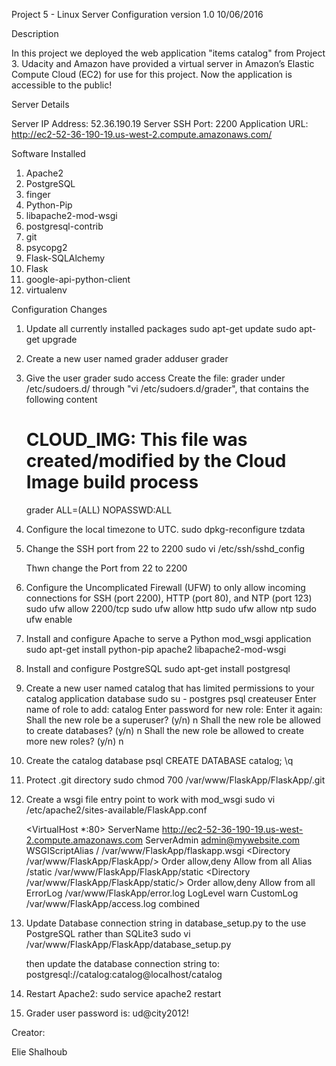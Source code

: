 Project 5 - Linux Server Configuration version 1.0 10/06/2016

Description

In this project we deployed the web application "items catalog" from Project 3. 
Udacity and Amazon have provided a virtual server in Amazon’s Elastic Compute Cloud (EC2) for use for this project. 
Now the application is  accessible to the public!

Server Details

Server IP Address: 52.36.190.19
Server SSH Port: 2200
Application URL: http://ec2-52-36-190-19.us-west-2.compute.amazonaws.com/

Software Installed
1) Apache2
2) PostgreSQL
3) finger
4) Python-Pip
5) libapache2-mod-wsgi
6) postgresql-contrib
7) git
8) psycopg2
9) Flask-SQLAlchemy
10) Flask
11) google-api-python-client
12) virtualenv

Configuration Changes
1) Update all currently installed packages
	sudo apt-get update
	sudo apt-get upgrade

2) Create a new user named grader
	adduser grader

3) Give the user grader sudo access
	Create the file: grader under /etc/sudoers.d/ through "vi /etc/sudoers.d/grader", that contains the following content 

	# CLOUD_IMG: This file was created/modified by the Cloud Image build process
	grader ALL=(ALL) NOPASSWD:ALL

4) Configure the local timezone to UTC.
	sudo dpkg-reconfigure tzdata

5) Change the SSH port from 22 to 2200
	sudo vi /etc/ssh/sshd_config
	
	Thwn change the Port from 22 to 2200

6) Configure the Uncomplicated Firewall (UFW) to only allow incoming connections for SSH (port 2200), HTTP (port 80), and NTP (port 123)
	sudo ufw allow 2200/tcp
	sudo ufw allow http
	sudo ufw allow ntp
	sudo ufw enable

7) Install and configure Apache to serve a Python mod_wsgi application
	sudo apt-get install python-pip apache2 libapache2-mod-wsgi

8) Install and configure PostgreSQL
	sudo apt-get install postgresql

9) Create a new user named catalog that has limited permissions to your catalog application database
	sudo su - postgres
	psql
	createuser
	Enter name of role to add: catalog
	Enter password for new role:
	Enter it again:
	Shall the new role be a superuser? (y/n) n
	Shall the new role be allowed to create databases? (y/n) n
	Shall the new role be allowed to create more new roles? (y/n) n

10) Create the catalog database
	psql
	CREATE DATABASE catalog;
	\q

11) Protect .git directory
	sudo chmod 700 /var/www/FlaskApp/FlaskApp/.git

12) Create a wsgi file entry point to work with mod_wsgi
	sudo vi /etc/apache2/sites-available/FlaskApp.conf

	<VirtualHost *:80>
                ServerName http://ec2-52-36-190-19.us-west-2.compute.amazonaws.com
                ServerAdmin admin@mywebsite.com
                WSGIScriptAlias / /var/www/FlaskApp/flaskapp.wsgi
                <Directory /var/www/FlaskApp/FlaskApp/>
                        Order allow,deny
                        Allow from all
                </Directory>
                Alias /static /var/www/FlaskApp/FlaskApp/static
                <Directory /var/www/FlaskApp/FlaskApp/static/>
                        Order allow,deny
                        Allow from all
                </Directory>
                ErrorLog /var/www/FlaskApp/error.log
                LogLevel warn
                CustomLog /var/www/FlaskApp/access.log combined
	</VirtualHost>

	
13) Update Database connection string in database_setup.py to the use PostgreSQL rather than SQLite3
	sudo vi /var/www/FlaskApp/FlaskApp/database_setup.py

	then update the database connection string to: postgresql://catalog:catalog@localhost/catalog

14) Restart Apache2:
	sudo service apache2 restart
	
15) Grader user password is:
	ud@city2012!

Creator:

Elie Shalhoub
